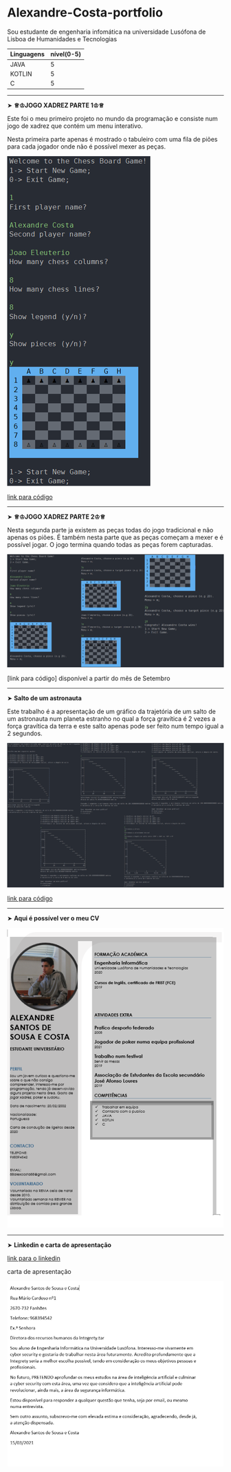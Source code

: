 # Alexandre-Costa-portfolio
Sou estudante de engenharia infomática na universidade Lusófona de Lisboa de Humanidades e Tecnologias

|Linguagens |nível(0-5)|
|-----------|-----|
|JAVA|5|
|KOTLIN|5|
|C|5|


_________________________________________________________________________________________________________________________________________________________________________________


➤ **♕♔JOGO XADREZ PARTE 1♔♕**

Este foi o meu primeiro projeto no mundo da programação e consiste num jogo de xadrez que contém um menu interativo.

Nesta primeira parte apenas é mostrado o tabuleiro com uma fila de piões para cada jogador onde não é possível mexer as peças.

![](/imagens/chessparte1.png)

[link para código](https://github.com/AlexandreSSCosta/Alexandre-Costa-portfolio/tree/main/projects/projeto%20final%20parte%201)

_________________________________________________________________________________________________________________________________________________________________________________


➤ **♕♔JOGO XADREZ PARTE 2♔♕**

Nesta segunda parte ja existem as peças todas do jogo tradicional e não apenas os piões. É também nesta parte que as peças começam a mexer e é possível jogar. O jogo termina quando todas as peças forem capturadas.

![](/imagens/chess.png)

[link para código] disponível a partir do mês de Setembro

_________________________________________________________________________________________________________________________________________________________________________________


➤ **Salto de um astronauta**

Este trabalho é a apresentação de um gráfico da trajetória de um salto de um astronauta num planeta estranho no qual a força gravítica é 2 vezes a força gravítica da terra e este salto apenas pode ser feito num tempo igual a 2 segundos. 

![](/imagens/fisica.png)


[link para código](https://github.com/AlexandreSSCosta/Alexandre-Costa-portfolio/tree/main/projects/astronauta)

_________________________________________________________________________________________________________________________________________________________________________________


➤ **Aqui é possível ver o meu CV**

![](/imagens/cv.png)
_________________________________________________________________________________________________________________________________________________________________________________


➤ **Linkedin e carta de apresentação**

[link para o linkedin](https://www.linkedin.com/in/alexandre-costa-b63347209/)

carta de apresentação

![](https://github.com/AlexandreSSCosta/Alexandre-Costa-portfolio/blob/main/imagens/cartadeapresentacao.png) 
